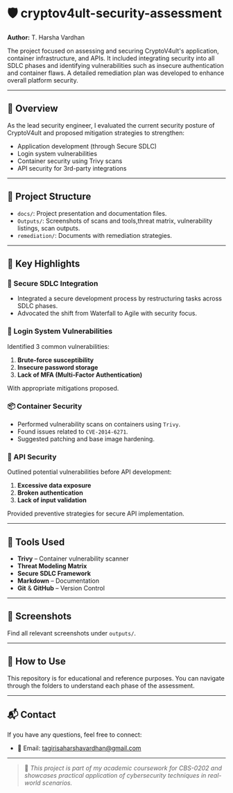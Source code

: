 # 🛡️  cryptov4ult-security-assessment

**Author:** T. Harsha Vardhan 

The project focused on assessing and securing CryptoV4ult's application, container infrastructure, and APIs. It included integrating security into all SDLC phases and identifying vulnerabilities such as insecure authentication and container flaws. A detailed remediation plan was developed to enhance overall platform security.

---

## 📘 Overview

As the lead security engineer, I evaluated the current security posture of CryptoV4ult and proposed mitigation strategies to strengthen:

- Application development (through Secure SDLC)
- Login system vulnerabilities
- Container security using Trivy scans
- API security for 3rd-party integrations

---

## 🧱 Project Structure

- `docs/`: Project presentation and documentation files.
- `Outputs/`: Screenshots of scans and tools,threat matrix, vulnerability listings, scan outputs.
- `remediation/`: Documents with remediation strategies.

---

## 🔐 Key Highlights

### 🔄 Secure SDLC Integration
- Integrated a secure development process by restructuring tasks across SDLC phases.
- Advocated the shift from Waterfall to Agile with security focus.

### 🚪 Login System Vulnerabilities
Identified 3 common vulnerabilities:
1. **Brute-force susceptibility**
2. **Insecure password storage**
3. **Lack of MFA (Multi-Factor Authentication)**

With appropriate mitigations proposed.

### 📦 Container Security
- Performed vulnerability scans on containers using `Trivy`.
- Found issues related to `CVE-2014-6271`.
- Suggested patching and base image hardening.

### 🔌 API Security
Outlined potential vulnerabilities before API development:
1. **Excessive data exposure**
2. **Broken authentication**
3. **Lack of input validation**

Provided preventive strategies for secure API implementation.

---

## 🧰 Tools Used

- **Trivy** – Container vulnerability scanner
- **Threat Modeling Matrix**
- **Secure SDLC Framework**
- **Markdown** – Documentation
- **Git** & **GitHub** – Version Control

---

## 📸 Screenshots

Find all relevant screenshots under `outputs/`.

---

## 📄 How to Use

This repository is for educational and reference purposes. You can navigate through the folders to understand each phase of the assessment.

---

## 📬 Contact

If you have any questions, feel free to connect:

- 📧 Email: tagirisaharshavardhan@gmail.com

---

> 📝 *This project is part of my academic coursework for CBS-0202 and showcases practical application of cybersecurity techniques in real-world scenarios.*
